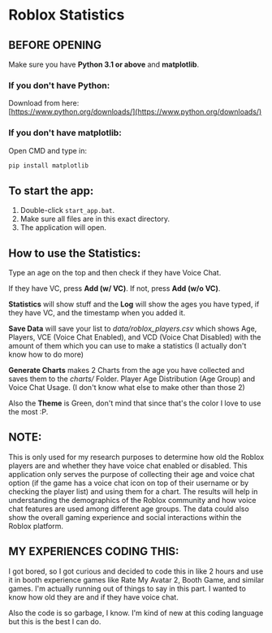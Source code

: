 # Roblox Statistics

## BEFORE OPENING
Make sure you have **Python 3.1 or above** and **matplotlib**.

### If you don't have Python:
Download from here:  
[https://www.python.org/downloads/](https://www.python.org/downloads/)

### If you don't have matplotlib:
Open CMD and type in:
```bash
pip install matplotlib
```


## To start the app:
1. Double-click `start_app.bat`.
2. Make sure all files are in this exact directory.
3. The application will open.

## How to use the Statistics:
Type an age on the top and then check if they have Voice Chat.

If they have VC, press **Add (w/ VC)**. If not, press **Add (w/o VC)**.

**Statistics** will show stuff and the **Log** will show the ages you have typed, if they have VC, and the timestamp when you added it.

**Save Data** will save your list to *data/roblox_players.csv* which shows Age, Players, VCE (Voice Chat Enabled), and VCD (Voice Chat Disabled) with the amount of them which you can use to make a statistics (I actually don't know how to do more)

**Generate Charts** makes 2 Charts from the age you have collected and saves them to the *charts/* Folder. Player Age Distribution (Age Group) and Voice Chat Usage. (I don't know what else to make other than those 2)

Also the **Theme** is Green, don't mind that since that's the color I love to use the most :P.

## NOTE:
This is only used for my research purposes to determine how old the Roblox players are and whether they have voice chat enabled or disabled. This application only serves the purpose of collecting their age and voice chat option (if the game has a voice chat icon on top of their username or by checking the player list) and using them for a chart. The results will help in understanding the demographics of the Roblox community and how voice chat features are used among different age groups. The data could also show the overall gaming experience and social interactions within the Roblox platform.

## MY EXPERIENCES CODING THIS:
I got bored, so I got curious and decided to code this in like 2 hours and use it in booth experience games like Rate My Avatar 2, Booth Game, and similar games. I'm actually running out of things to say in this part. I wanted to know how old they are and if they have voice chat.

Also the code is so garbage, I know. I'm kind of new at this coding language but this is the best I can do. 
